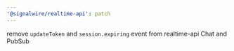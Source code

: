 ```yaml
---
'@signalwire/realtime-api': patch
---
```


remove `updateToken` and `session.expiring` event from realtime-api Chat and PubSub
